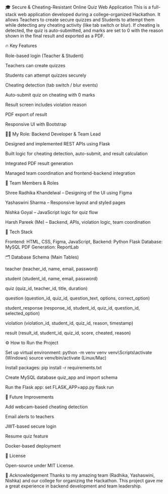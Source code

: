 🎓 Secure & Cheating-Resistant Online Quiz Web Application
This is a full-stack web application developed during a college-organized Hackathon. It allows Teachers to create secure quizzes and Students to attempt them while detecting any cheating activity (like tab switch or blur). If cheating is detected, the quiz is auto-submitted, and marks are set to 0 with the reason shown in the final result and exported as a PDF.

🔥 Key Features

Role-based login (Teacher & Student)

Teachers can create quizzes

Students can attempt quizzes securely

Cheating detection (tab switch / blur events)

Auto-submit quiz on cheating with 0 marks

Result screen includes violation reason

PDF export of result

Responsive UI with Bootstrap

👨‍💻 My Role: Backend Developer & Team Lead

Designed and implemented REST APIs using Flask

Built logic for cheating detection, auto-submit, and result calculation

Integrated PDF result generation

Managed team coordination and frontend-backend integration

🤝 Team Members & Roles

Shree Radhika Khandelwal – Designing of the UI using Figma

Yashaswini Sharma – Responsive layout and styled pages

Nishka Goyal – JavaScript logic for quiz flow

Harsh Pareek (Me) – Backend, APIs, violation logic, team coordination

🧠 Tech Stack

Frontend: HTML, CSS, Figma, JavaScript, 
Backend: Python Flask
Database: MySQL
PDF Generation: ReportLab

🗂️ Database Schema (Main Tables)

teacher (teacher_id, name, email, password)

student (student_id, name, email, password)

quiz (quiz_id, teacher_id, title, duration)

question (question_id, quiz_id, question_text, options, correct_option)

student_response (response_id, student_id, quiz_id, question_id, selected_option)

violation (violation_id, student_id, quiz_id, reason, timestamp)

result (result_id, student_id, quiz_id, score, cheated, reason)

⚙️ How to Run the Project

Set up virtual environment:
python -m venv venv
venv\Scripts\activate (Windows)
source venv/bin/activate (Linux/Mac)

Install packages:
pip install -r requirements.txt

Create MySQL database quiz_app and import schema

Run the Flask app:
set FLASK_APP=app.py
flask run

🎯 Future Improvements

Add webcam-based cheating detection

Email alerts to teachers

JWT-based secure login

Resume quiz feature

Docker-based deployment

📄 License

Open-source under MIT License.

🙏 Acknowledgement
Thanks to my amazing team (Radhika, Yashaswini, Nishka) and our college for organizing the Hackathon. This project gave me a great experience in backend development and team leadership.

